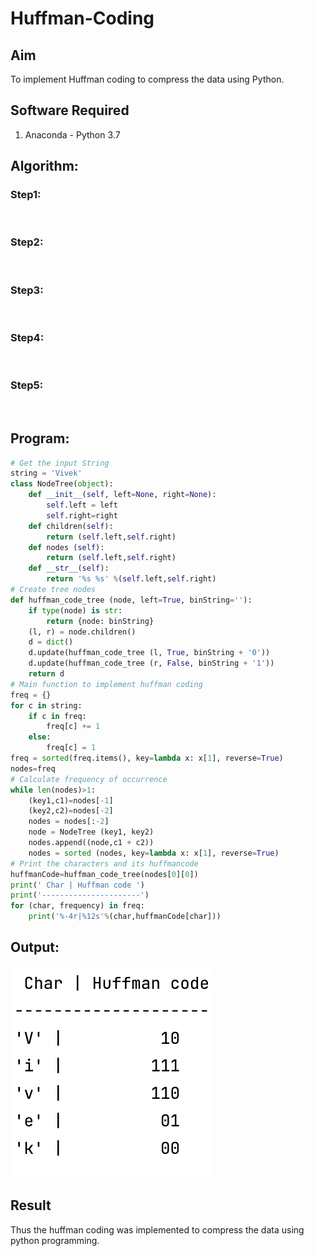 # Huffman-Coding
## Aim
To implement Huffman coding to compress the data using Python.

## Software Required
1. Anaconda - Python 3.7

## Algorithm:
### Step1:
<br>


### Step2:
<br>

### Step3:
<br>

### Step4:
<br>

### Step5:
<br>

 
## Program:

``` Python
# Get the input String
string = 'Vivek'
class NodeTree(object):
    def __init__(self, left=None, right=None):
        self.left = left
        self.right=right
    def children(self):
        return (self.left,self.right)
    def nodes (self):
        return (self.left,self.right)
    def __str__(self):
        return '%s %s' %(self.left,self.right)
# Create tree nodes
def huffman_code_tree (node, left=True, binString=''):
    if type(node) is str:
        return {node: binString}
    (l, r) = node.children()
    d = dict()
    d.update(huffman_code_tree (l, True, binString + '0'))
    d.update(huffman_code_tree (r, False, binString + '1'))
    return d
# Main function to implement huffman coding
freq = {}
for c in string:
    if c in freq:
        freq[c] += 1
    else:
        freq[c] = 1
freq = sorted(freq.items(), key=lambda x: x[1], reverse=True)
nodes=freq
# Calculate frequency of occurrence
while len(nodes)>1:
    (key1,c1)=nodes[-1]
    (key2,c2)=nodes[-2]
    nodes = nodes[:-2]
    node = NodeTree (key1, key2)
    nodes.append((node,c1 + c2))
    nodes = sorted (nodes, key=lambda x: x[1], reverse=True)
# Print the characters and its huffmancode
huffmanCode=huffman_code_tree(nodes[0][0])
print(' Char | Huffman code ')
print('----------------------')
for (char, frequency) in freq:
    print('%-4r|%12s'%(char,huffmanCode[char]))
  ```
## Output:

![](output.png)



## Result
Thus the huffman coding was implemented to compress the data using python programming.
